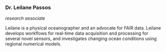 ### Dr. Leilane Passos
*research associate*

Leilane is a physical oceanographer and an advocate for FAIR data. Leilane 
develops workflows for real-time data acquisition and processing for 
several novel sensors, and investigates changing ocean conditions using 
regional numerical models.